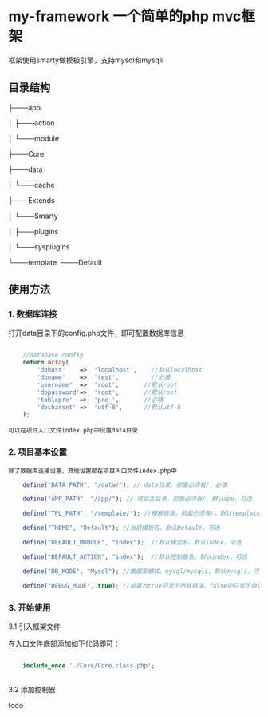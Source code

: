 # my-framework 一个简单的php mvc框架

框架使用smarty做模板引擎，支持mysql和mysqli

## 目录结构

├───app

│   ├───action

│   └───module

├───Core

├───data

│   └───cache

├───Extends

│   └───Smarty

│       ├───plugins

│       └───sysplugins

└───template
	└───Default
    

## 使用方法

### 1. 数据库连接

打开data目录下的config.php文件，即可配置数据库信息

```php

	//database config
	return array(
		'dbhost' 	=> 	'localhost',    //默认localhost
		'dbname' 	=>	'test',         //必填
		'username'	=>	'root',       //默认root
		'dbpassword'=>	'root',       //默认root
		'tablepre'	=>	'pre_',       //必填
		'dbcharset'	=>	'utf-8',      //默认utf-8
	);

```

    可以在项目入口文件index.php中设置data目录

### 2. 项目基本设置

    除了数据库连接设置，其他设置都在项目入口文件index.php中

```php
    define("DATA_PATH", "/data/"); // data目录，前面必须有/，必填

    define("APP_PATH", "/app/"); // 项目主目录，前面必须有/，默认app，可选

    define("TPL_PATH", "/template/"); //模板目录，前面必须有/，默认template，可选

    define("THEME", "Default"); //当前模板名，默认Default，可选

    define("DEFAULT_MODULE", "index");  //默认模型名，默认index，可选

    define("DEFAULT_ACTION", "index");  //默认控制器名，默认index，可选

    define("DB_MODE", "Mysql"); //数据库模式，mysql/mysqli，默认mysqli，可选

    define("DEBUG_MODE", true); //设置为true则显示所有错误，false则只显示自定义错误，默认false
```

### 3. 开始使用

3.1 引入框架文件

在入口文件底部添加如下代码即可：

```php

    include_once './Core/Core.class.php';
    
```

3.2 添加控制器

todo




